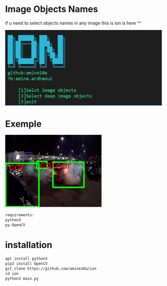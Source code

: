# Image Objects Names
if u need to select objects names in any image this is ion is here ^^

![shellp](https://github.com/amine10a/ion/blob/main/ion_gnu.png)
# Exemple
![shellp](https://github.com/amine10a/ion/blob/main/ION.png)
```
requirements:
python3
py-OpenCV

```
# installation 
```
apt install python3
pip3 install OpenCV
git clone https://github.com/amine10a/ion
cd ion
python3 main.py
```
